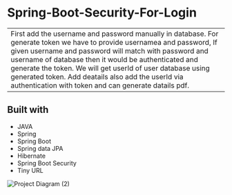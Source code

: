 # Spring-Boot-Security-For-Login

<table>
<tr>
<td>
 First add the username and password manually in database. For generate token we have to provide usernamea and password, If given username and password will match with password and username of database then it would be authenticated and generate the token. We will get userId of user database using generated token. Add deatails also add the userId via authentication with token and can generate datails pdf.
  </td>
</tr>
</table>

## Built with 

- JAVA
- Spring
- Spring Boot
- Spring data JPA
- Hibernate
- Spring Boot Security
- Tiny URL

![Project Diagram  (2)](https://user-images.githubusercontent.com/75352528/196258756-9c69dadc-4b92-4529-b2e8-967895b6caf2.jpeg)
